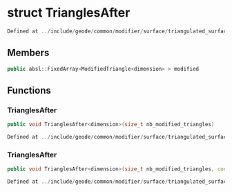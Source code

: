 # struct TrianglesAfter

```cpp
Defined at ../include/geode/common/modifier/surface/triangulated_surface_modifier_simulation.h#285
```

## Members

```cpp
public absl::FixedArray<ModifiedTriangle<dimension> > modified

```



## Functions

### TrianglesAfter

```cpp
public void TrianglesAfter<dimension>(size_t nb_modified_triangles)
```

```cpp
Defined at ../include/geode/common/modifier/surface/triangulated_surface_modifier_simulation.h#287
```

### TrianglesAfter

```cpp
public void TrianglesAfter<dimension>(size_t nb_modified_triangles, const Triangle<dimension> & base_triangle)
```

```cpp
Defined at ../include/geode/common/modifier/surface/triangulated_surface_modifier_simulation.h#292
```



